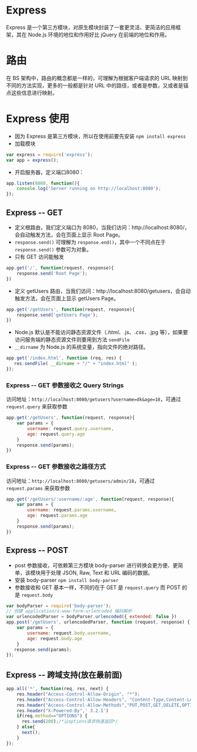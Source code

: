 # Express
Express 是一个第三方模块，对原生模块封装了一套更灵活、更简洁的应用框架，其在 Node.js 环境的地位和作用好比 jQuery 在前端的地位和作用。

# 路由
在 BS 架构中，路由的概念都是一样的，可理解为根据客户端请求的 URL 映射到不同的方法实现，更多的一般都是针对 URL 中的路径，或者是参数，又或者是锚点这些信息进行映射。


# Express 使用
- 因为 Express 是第三方模块，所以在使用前要先安装 `npm install express`
- 加载模块
```javascript
var express = require('express');
var app = express();
```

- 开启服务器，定义端口8080：
```javascript
app.listen(8080, function(){
	console.log('Server running on http://localhost:8080');
});
```

## Express -- GET
- 定义根路由，我们定义端口为 8080，当我们访问：http://localhost:8080/，会自动触发方法，会在页面上显示 Root Page。
- `response.send()` 可理解为 `response.end()`，其中一个不同点在于 `response.send()` 参数可为对象。
- 只有 GET 访问能触发
```javascript
app.get('/', function(request, response){
    response.send('Root Page');
})
```

- 定义 getUsers 路由，当我们访问：http://localhost:8080/getusers，会自动触发方法，会在页面上显示 getUsers Page。
```javascript
app.get('/getUsers', function(request, response){
    response.send('getUsers Page');
})
```

- Node.js 默认是不能访问静态资源文件（*.html、*.js、*.css、*.jpg 等），如果要访问服务端的静态资源文件则要用到方法 `sendFile`
- `__dirname` 为 Node.js 的系统变量，指向文件的绝对路径。
```javascript
app.get('/index.html', function (req, res) {
   res.sendFile( __dirname + "/" + "index.html" );
});
```

### Express -- GET 参数接收之 Query Strings
访问地址：`http://localhost:8080/getusers?username=dk&age=18`，可通过 `request.query` 来获取参数
```javascript
app.get('/getUsers', function(request, response){
    var params = {
        username: request.query.username,
        age: request.query.age
    }
    response.send(params);
})
```
### Express -- GET 参数接收之路径方式
访问地址：`http://localhost:8080/getusers/admin/18`，可通过 `request.params` 来获取参数
```javascript
app.get('/getUsers/:username/:age', function(request, response){
    var params = {
        username: request.params.username,
        age: request.params.age
    }
    response.send(params);
})
```

## Express -- POST
- post 参数接收，可依赖第三方模块 body-parser 进行转换会更方便、更简单，该模块用于处理 JSON, Raw, Text 和 URL 编码的数据。
- 安装 body-parser `npm install body-parser`
- 参数接收和 GET 基本一样，不同的在于 GET 是 `request.query` 而 POST 的是 `request.body`
```javascript
var bodyParser = require('body-parser');
// 创建 application/x-www-form-urlencoded 编码解析
var urlencodedParser = bodyParser.urlencoded({ extended: false })
app.post('/getUsers', urlencodedParser, function (request, response) {
    var params = {
        username: request.body.username,
        age: request.body.age
    }
   response.send(params);
});
```

## Express -- 跨域支持(放在最前面)
```javascript
app.all('*', function(req, res, next) {
    res.header("Access-Control-Allow-Origin", "*");
    res.header("Access-Control-Allow-Headers", "Content-Type,Content-Length, Authorization, Accept,X-Requested-With");
    res.header("Access-Control-Allow-Methods","PUT,POST,GET,DELETE,OPTIONS");
    res.header("X-Powered-By",' 3.2.1')
    if(req.method=="OPTIONS") {
      res.send(200);/*让options请求快速返回*/
    } else{
      next();
    }
});
```
